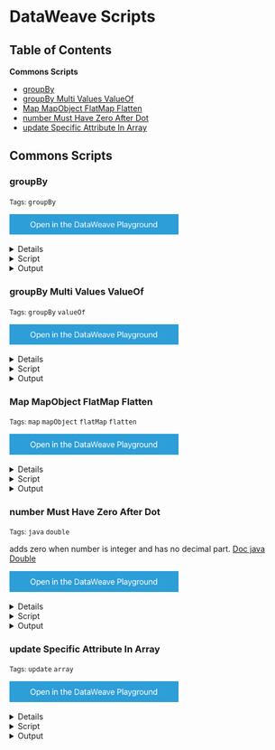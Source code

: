 # DataWeave Scripts

## Table of Contents

**Commons Scripts**
- [groupBy](#groupBy)
- [groupBy Multi Values ValueOf](#groupBy-Multi-Values-ValueOf)
- [Map MapObject FlatMap Flatten](#Map-MapObject-FlatMap-Flatten)
- [number Must Have Zero After Dot](#number-Must-Have-Zero-After-Dot)
- [update Specific Attribute In Array](#update-Specific-Attribute-In-Array)

## Commons Scripts

### groupBy

<small>Tags: <kbd>groupBy</kbd></small>

<a href="https://dataweave.mulesoft.com/learn/playground?projectMethod=GHRepo&repo=jonathanfiss%2Fdataweave-scripts&path=scripts%2FgroupBy"><img width="300" src="/images/dwplayground-button.png"><a>

<details>
  <summary>Input</summary>

  ```json
  [
    {
        "dateMovement": "2021-06-07T00:00:00-03:00",
        "descriptionExtract": "Payment",
        "value": 24546.74,
        "typeMovement": "A"
    },
    {
        "dateMovement": "2021-06-07T00:00:00-03:00",
        "descriptionExtract": "Payment",
        "value": 24588.46,
        "typeMovement": "D"
    },
    {
        "dateMovement": "2021-06-09T00:00:00-03:00",
        "descriptionExtract": "Payment",
        "value": 2559.38,
        "typeMovement": "A"
    },
    {
        "dateMovement": "2021-06-10T00:00:00-03:00",
        "descriptionExtract": "Payment",
        "value": 2559.38,
        "typeMovement": "D"
    }
]
  ```

</details>

<details>
  <summary>Script</summary>

  ```dataweave
 %dw 2.0
output application/json  
---
{
  releases: (payload groupBy ((item, index) -> item.dateMovement) mapObject ((value, key) -> 
    group: {
      dataReference: key,
      detailsLaunch: value map ((item, index) -> {
        description: item.descriptionExtract,
        value: item.value,
        typeMovement: item.typeMovement
      })
    }
  )).*group
}
  ```

</details>

<details>
  <summary>Output</summary>

  ```json
  {
    "releases": [
      {
        "dataReference": "2021-06-07T00:00:00-03:00",
        "detailsLaunch": [
          {
            "description": "Payment",
            "value": 24546.74,
            "typeMovement": "A"
          },
          {
            "description": "Payment",
            "value": 24588.46,
            "typeMovement": "D"
          }
        ]
      },
      {
        "dataReference": "2021-06-09T00:00:00-03:00",
        "detailsLaunch": [
          {
            "description": "Payment",
            "value": 2559.38,
            "typeMovement": "A"
          }
        ]
      },
      {
        "dataReference": "2021-06-10T00:00:00-03:00",
        "detailsLaunch": [
          {
            "description": "Payment",
            "value": 2559.38,
            "typeMovement": "D"
          }
        ]
      }
    ]
  }
  ```

</details>

### groupBy Multi Values ValueOf

<small>Tags: <kbd>groupBy</kbd> <kbd>valueOf</kbd></small>

<a href="https://dataweave.mulesoft.com/learn/playground?projectMethod=GHRepo&repo=jonathanfiss%2Fdataweave-scripts&path=scripts%2FgroupByMultiValuesValueOf"><img width="300" src="/images/dwplayground-button.png"><a>

<details>
  <summary>Input</summary>

  ```json
[
    {
        "item": 621,
        "orderid": "ON22",
        "qty": 45.0,
        "customer": "813",
        "date": "1988-08-13"
    },
  {
        "item": 63,
        "orderid": "ON22",
        "qty": 7,
        "customer": "813",
        "date": "2001-08-13"
    },
 {
        "item": 54,
        "orderid": "AD546",
        "qty": 9,
        "customer": "813",
        "date": "2014-08-13"
    },
   {
        "item": 611,
        "orderid": "ON222723-JH",
        "qty": 78.0,
        "customer": "890",
        "date": "1990-05-11"
    }
]
  ```

</details>

<details>
  <summary>Script</summary>

  ```dataweave
%dw 2.0
output application/json

// Concat customer and ordered as the key to group the items. Use a character that can't be part of any of the fields.
var groupedOrders = payload groupBy ((item, index) -> item.customer ++ "|" ++ item.orderid)
---
valuesOf(groupedOrders) map ((items, index) -> 
    {
        // I'm getting the first element as all in the items collection should have the same customer and orderid
        "customer": items[0].customer, 
        "orderid": items[0].orderid, 
        // The map here is just to remove the repeated fields
        "data": items map ((item, index) -> item - "customer" - "orderid")
    }
)
  ```

</details>

<details>
  <summary>Output</summary>

  ```json
[
  {
    "customer": "813",
    "orderid": "ON22",
    "data": [
      {
        "item": 621,
        "qty": 45,
        "date": "1988-08-13"
      },
      {
        "item": 63,
        "qty": 7,
        "date": "2001-08-13"
      }
    ]
  },
  {
    "customer": "813",
    "orderid": "AD546",
    "data": [
      {
        "item": 54,
        "qty": 9,
        "date": "2014-08-13"
      }
    ]
  },
  {
    "customer": "890",
    "orderid": "ON222723-JH",
    "data": [
      {
        "item": 611,
        "qty": 78,
        "date": "1990-05-11"
      }
    ]
  }
]
  ```

</details>

### Map MapObject FlatMap Flatten

<small>Tags: <kbd>map</kbd> <kbd>mapObject</kbd> <kbd>flatMap</kbd> <kbd>flatten</kbd></small>

<a href="https://dataweave.mulesoft.com/learn/playground?projectMethod=GHRepo&repo=jonathanfiss%2Fdataweave-scripts&path=scripts%2FmapMapObjectFlatMapFlatten"><img width="300" src="/images/dwplayground-button.png"><a>

<details>
  <summary>Input</summary>

  ```json
[
  {
    "options": [
      {
        "modality": "0101",
        "LinkEM": "N",
        "options": [
          {
            "110": "10.31"
          }
        ]
      },
      {
        "modality": "0216",
        "LinkEM": "N",
        "salaries": [
          {
            "110": "4609.40",
            "120": "4554.65",
            "130": "4492.05",
            "140": "13133.82",
            "150": "24801.09",
            "160": "44238.70",
            "165": "37894.92",
            "170": "5769.20"
          }
        ]
      },
      {
        "modality": "0299",
        "LinkEM": "N",
        "salaries": [
          {
            "110": "4801.36",
            "120": "2966.25",
            "130": "2966.25",
            "140": "7063.64",
            "150": "13700.26"
          }
        ]
      },
      {
        "modality": "1904",
        "LinkEM": "N",
        "salaries": [
          {
            "40": "2000.00"
          }
        ]
      }
    ],
    "idPerson": "3dc19c13-445d-46eb-9255-137b190229ac",
    "idPersonCRS": 598
  },
  {
    "options": [
      {
        "modality": "0216",
        "LinkEM": "N",
        "salaries": [
          {
            "110": "11790.77",
            "120": "11754.23",
            "130": "11718.25",
            "140": "34944.40",
            "150": "68990.52",
            "160": "51719.49",
            "165": "23170.77"
          }
        ]
      },
      {
        "modality": "1350",
        "LinkEM": "N",
        "salaries": [
          {
            "110": "837.02"
          }
        ]
      },
      {
        "modality": "1902",
        "LinkEM": "N",
        "salaries": [
          {
            "20": "53200.00"
          }
        ]
      },
      {
        "modality": "1904",
        "LinkEM": "N",
        "salaries": [
          {
            "40": "45000.00"
          }
        ]
      }
    ],
    "idPerson": "681d032c-6023-4a3b-96e4-21f0add95d1b",
    "idPersonCRS": 254
  }
]
  ```

</details>

<details>
  <summary>Script</summary>

  ```dataweave
%dw 2.0
output application/json
---
flatten ((payload map (item, index) -> {
    mapPay : item.options map (itemOptions, indexOptions) -> {
        mapOp: itemOptions.salaries map (itemSalaries, indexSalaries) -> {
            mapVenc: itemSalaries mapObject (value, key, index) -> {
                mapValue: {
                    idPersonCRS: item.idPersonCRS,
                    modality: itemOptions.modality,
                    LinkEM: itemOptions.LinkEM,
                    cdSalaries: key,
                    vlSalaries: value
                }
            }
        }
    }
}) flatMap (valueFlat, index) -> valueFlat.mapPay.mapOp).*mapVenc.*mapValue
  ```

</details>

<details>
  <summary>Output</summary>

  ```json
 [
  {
    "idPersonCRS": 598,
    "modality": "0216",
    "LinkEM": "N",
    "cdSalaries": "110",
    "vlSalaries": "4609.40"
  },
  {
    "idPersonCRS": 598,
    "modality": "0216",
    "LinkEM": "N",
    "cdSalaries": "120",
    "vlSalaries": "4554.65"
  },
  {
    "idPersonCRS": 598,
    "modality": "0216",
    "LinkEM": "N",
    "cdSalaries": "130",
    "vlSalaries": "4492.05"
  },
  {
    "idPersonCRS": 598,
    "modality": "0216",
    "LinkEM": "N",
    "cdSalaries": "140",
    "vlSalaries": "13133.82"
  },
  {
    "idPersonCRS": 598,
    "modality": "0216",
    "LinkEM": "N",
    "cdSalaries": "150",
    "vlSalaries": "24801.09"
  },
  {
    "idPersonCRS": 598,
    "modality": "0216",
    "LinkEM": "N",
    "cdSalaries": "160",
    "vlSalaries": "44238.70"
  },
  {
    "idPersonCRS": 598,
    "modality": "0216",
    "LinkEM": "N",
    "cdSalaries": "165",
    "vlSalaries": "37894.92"
  },
  {
    "idPersonCRS": 598,
    "modality": "0216",
    "LinkEM": "N",
    "cdSalaries": "170",
    "vlSalaries": "5769.20"
  },
  {
    "idPersonCRS": 598,
    "modality": "0299",
    "LinkEM": "N",
    "cdSalaries": "110",
    "vlSalaries": "4801.36"
  },
  {
    "idPersonCRS": 598,
    "modality": "0299",
    "LinkEM": "N",
    "cdSalaries": "120",
    "vlSalaries": "2966.25"
  },
  {
    "idPersonCRS": 598,
    "modality": "0299",
    "LinkEM": "N",
    "cdSalaries": "130",
    "vlSalaries": "2966.25"
  },
  {
    "idPersonCRS": 598,
    "modality": "0299",
    "LinkEM": "N",
    "cdSalaries": "140",
    "vlSalaries": "7063.64"
  },
  {
    "idPersonCRS": 598,
    "modality": "0299",
    "LinkEM": "N",
    "cdSalaries": "150",
    "vlSalaries": "13700.26"
  },
  {
    "idPersonCRS": 598,
    "modality": "1904",
    "LinkEM": "N",
    "cdSalaries": "40",
    "vlSalaries": "2000.00"
  },
  {
    "idPersonCRS": 254,
    "modality": "0216",
    "LinkEM": "N",
    "cdSalaries": "110",
    "vlSalaries": "11790.77"
  },
  {
    "idPersonCRS": 254,
    "modality": "0216",
    "LinkEM": "N",
    "cdSalaries": "120",
    "vlSalaries": "11754.23"
  },
  {
    "idPersonCRS": 254,
    "modality": "0216",
    "LinkEM": "N",
    "cdSalaries": "130",
    "vlSalaries": "11718.25"
  },
  {
    "idPersonCRS": 254,
    "modality": "0216",
    "LinkEM": "N",
    "cdSalaries": "140",
    "vlSalaries": "34944.40"
  },
  {
    "idPersonCRS": 254,
    "modality": "0216",
    "LinkEM": "N",
    "cdSalaries": "150",
    "vlSalaries": "68990.52"
  },
  {
    "idPersonCRS": 254,
    "modality": "0216",
    "LinkEM": "N",
    "cdSalaries": "160",
    "vlSalaries": "51719.49"
  },
  {
    "idPersonCRS": 254,
    "modality": "0216",
    "LinkEM": "N",
    "cdSalaries": "165",
    "vlSalaries": "23170.77"
  },
  {
    "idPersonCRS": 254,
    "modality": "1350",
    "LinkEM": "N",
    "cdSalaries": "110",
    "vlSalaries": "837.02"
  },
  {
    "idPersonCRS": 254,
    "modality": "1902",
    "LinkEM": "N",
    "cdSalaries": "20",
    "vlSalaries": "53200.00"
  },
  {
    "idPersonCRS": 254,
    "modality": "1904",
    "LinkEM": "N",
    "cdSalaries": "40",
    "vlSalaries": "45000.00"
  }
]
  ```

</details>

### number Must Have Zero After Dot

<small>Tags: <kbd>java</kbd> <kbd>double</kbd></small>

adds zero when number is integer and has no decimal part. [Doc java Double](https://docs.oracle.com/javase/8/docs/api/java/lang/Double.html)

<a href="https://dataweave.mulesoft.com/learn/playground?projectMethod=GHRepo&repo=jonathanfiss%2Fdataweave-scripts&path=scripts%2FnumberMustHaveZeroAfterDot"><img width="300" src="/images/dwplayground-button.png"><a>



<details>
  <summary>Input</summary>

  ```json
{
  "amount": 123
}
  ```

</details>

<details>
  <summary>Script</summary>

  ```dataweave
%dw 2.0
import java!java::lang::Double
output application/json
---
Double::parseDouble(payload.amount)
  ```

</details>

<details>
  <summary>Output</summary>

  ```json
123.0
  ```

</details>

### update Specific Attribute In Array

<small>Tags: <kbd>update</kbd> <kbd>array</kbd></small>

<a href="https://dataweave.mulesoft.com/learn/playground?projectMethod=GHRepo&repo=jonathanfiss%2Fdataweave-scripts&path=scripts%2FupdateSpecificAttributeInArray"><img width="300" src="/images/dwplayground-button.png"><a>

<details>
  <summary>Input</summary>

  ```json
{
    "pending": [
        {
            "amount": 100,
            "fee": 500
        },
        {
            "amount": 123,
            "fee": 500
        }
    ],
    "x": 1
}
  ```

</details>

<details>
  <summary>Script</summary>

  ```dataweave
%dw 2.0
output application/json
---
payload  update {
        case pending at .pending ->  pending map ((item, index) -> item  update {
                case amout at .amount -> amout/100
                case fee at .fee -> fee/100
        })
}
  ```

</details>

<details>
  <summary>Output</summary>

  ```json
{
  "pending": [
    {
      "amount": 1,
      "fee": 5
    },
    {
      "amount": 1.23,
      "fee": 5
    }
  ],
  "x": 1
}
  ```

</details>
